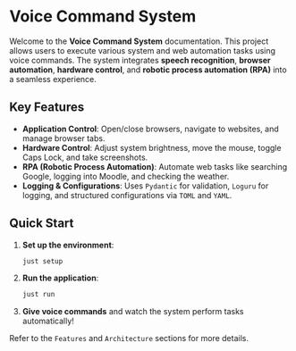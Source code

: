 # Voice Command System

Welcome to the **Voice Command System** documentation. This project allows users to execute various system and web automation tasks using voice commands. The system integrates **speech recognition**, **browser automation**, **hardware control**, and **robotic process automation (RPA)** into a seamless experience.

## Key Features
- **Application Control**: Open/close browsers, navigate to websites, and manage browser tabs.
- **Hardware Control**: Adjust system brightness, move the mouse, toggle Caps Lock, and take screenshots.
- **RPA (Robotic Process Automation)**: Automate web tasks like searching Google, logging into Moodle, and checking the weather.
- **Logging & Configurations**: Uses `Pydantic` for validation, `Loguru` for logging, and structured configurations via `TOML` and `YAML`.

## Quick Start
1. **Set up the environment**:
    ```bash
    just setup
    ```
2. **Run the application**:
    ```bash
    just run
    ```
3. **Give voice commands** and watch the system perform tasks automatically!

Refer to the `Features` and `Architecture` sections for more details.

